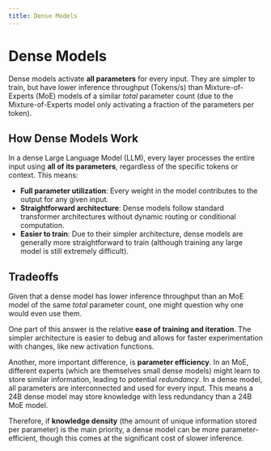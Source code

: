 ```yaml
---
title: Dense Models
---
```


# Dense Models

Dense models activate **all parameters** for every input. They are simpler to train, but have lower inference throughput (Tokens/s) than Mixture-of-Experts (MoE) models of a similar *total* parameter count (due to the Mixture-of-Experts model only activating a fraction of the parameters per token).

## How Dense Models Work

In a dense Large Language Model (LLM), every layer processes the entire input using **all of its parameters**, regardless of the specific tokens or context. This means:

- **Full parameter utilization**: Every weight in the model contributes to the output for any given input.
- **Straightforward architecture**: Dense models follow standard transformer architectures without dynamic routing or conditional computation.
- **Easier to train**: Due to their simpler architecture, dense models are generally more straightforward to train (although training any large model is still extremely difficult).

## Tradeoffs

Given that a dense model has lower inference throughput than an MoE model of the same *total* parameter count, one might question why one would even use them.

One part of this answer is the relative **ease of training and iteration**. The simpler architecture is easier to debug and allows for faster experimentation with changes, like new activation functions.

Another, more important difference, is **parameter efficiency**. In an MoE, different experts (which are themselves small dense models) might learn to store similar information, leading to potential *redundancy*. In a dense model, all parameters are interconnected and used for every input. This means a 24B dense model may store knowledge with less redundancy than a 24B MoE model.

Therefore, if **knowledge density** (the amount of unique information stored per parameter) is the main priority, a dense model can be more parameter-efficient, though this comes at the significant cost of slower inference.